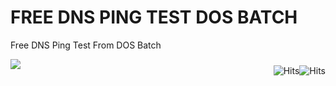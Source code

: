 # FREE DNS PING TEST DOS BATCH
Free DNS Ping Test From DOS Batch

<img border="0" src="https://2.bp.blogspot.com/-73ryFgK1Ae0/XYD7CJn-6jI/AAAAAAAAAeo/zaivHagDOd8jY1mSGdCgJn5f8fBQGmgeACLcBGAsYHQ/s1600/freednspingtest.png" />

<img style="float:right; padding-top:10px" src="https://hits.seeyoufarm.com/api/count/incr/badge.svg?url=https%3A%2F%2Fbuananetpbun.github.io%2F&count_bg=%23C83D3D&title_bg=%23555555&icon=&icon_color=%23E7E7E7&title=hits&edge_flat=false" alt="Hits"/>

<img style="float:right; padding-top:10px" src="https://hits.seeyoufarm.com/api/count/incr/badge.svg?url=https%3A%2F%2Fbuananetpbun.github.io%2F&count_bg=%23C83D3D&title_bg=%23555555&icon=&icon_color=%23E7E7E7&title=hits&edge_flat=false" alt="Hits"/>

